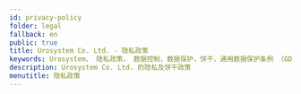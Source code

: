 ```yaml
---
id: privacy-policy
folder: legal
fallback: en
public: true
title: Urosystem Co. Ltd. - 隐私政策
keywords: Urosystem， 隐私政策， 数据控制，数据保护，饼干，通用数据保护条例 （GDPR）
description: Urosystem Co. Ltd. 的隐私及饼干政策
menutitle: 隐私政策
---
```

